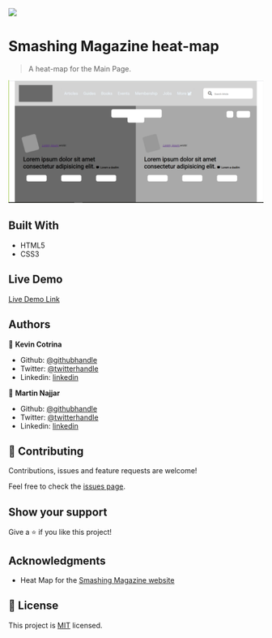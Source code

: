 ![](https://img.shields.io/badge/Microverse-blueviolet)

# Smashing Magazine heat-map

> A heat-map for the Main Page.

![screenshot](./app_screenshot.png)

## Built With

- HTML5
- CSS3

## Live Demo

[Live Demo Link](https://martinnajjar12.github.io/heat-map-smashing-magazine/)

## Authors

👤 **Kevin Cotrina**

- Github: [@githubhandle](https://github.com/kcotrinam92)
- Twitter: [@twitterhandle](https://twitter.com/KevinCot12)
- Linkedin: [linkedin](https://www.linkedin.com/in/kevin-cotrina-6208b7149/)

👤 **Martin Najjar**

- Github: [@githubhandle](https://github.com/martinnajjar12)
- Twitter: [@twitterhandle](https://twitter.com/martin_najjar)
- Linkedin: [linkedin](https://www.linkedin.com/in/martin-najjar-174948198/)

## 🤝 Contributing

Contributions, issues and feature requests are welcome!

Feel free to check the [issues page](https://github.com/martinnajjar12/heat-map-smashing-magazine/issues).

## Show your support

Give a ⭐️ if you like this project!

## Acknowledgments

- Heat Map for the [Smashing Magazine website](https://www.smashingmagazine.com/)

## 📝 License

This project is [MIT](lic.url) licensed.
